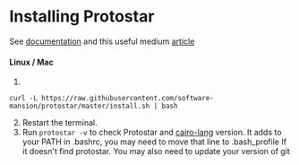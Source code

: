 # Installing Protostar

See [documentation](https://docs.swmansion.com/protostar/docs/tutorials/installation)  and this useful medium [article](https://blog.swmansion.com/testing-starknet-contracts-made-easy-with-protostar-2ecdad3c9133)

#### Linux / Mac
1.
```
curl -L https://raw.githubusercontent.com/software-mansion/protostar/master/install.sh | bash
```

2.  Restart the terminal.
3.  Run `protostar -v` to check Protostar and [cairo-lang](https://pypi.org/project/cairo-lang/) version.
It adds to your PATH in .bashrc, you may need to move that line to .bash_profile If it doesn't find protostar.
You may also need to update your version of git